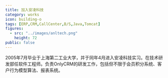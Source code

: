 ```yaml
---
title: 加入安凌科技
category: works
icon: building-o
tags: [ERP,CRM,CallCenter,B/S,Java,Tomcat]
figures:
  - src: "../images/anltech.png"
    height: 72
public: false
---
```


2005年7月毕业于上海第二工业大学，并于同年4月进入安凌科技实习。在技术研发部任软件工程师。负责OnlyCRM的研发工作，包括但不限于会员积分系统、客户行为模型算法、报表系统。